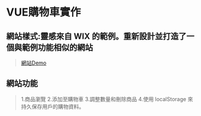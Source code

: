 # VUE購物車實作
## 網站樣式:靈感來自 WIX 的範例。重新設計並打造了一個與範例功能相似的網站
> [網站Demo](https://i-fishball-i.github.io/vue-training/)

## 網站功能
>   1.商品瀏覽
    2.添加至購物車
    3.調整數量和刪除商品 
    4.使用 localStorage 來持久保存用戶的購物資料。